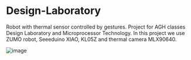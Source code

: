 # Design-Laboratory
Robot with thermal sensor controlled by gestures.
Project for AGH classes Design Laboratory and Microprocessor Technology.
In this project we use ZUMO robot, Seeeduino XIAO, KL05Z and thermal camera MLX90640.

![image](https://user-images.githubusercontent.com/57349813/152695165-0e024278-711c-446d-9f4a-48ab4f0bc8aa.png)
